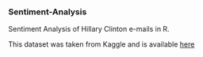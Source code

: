 ### Sentiment-Analysis
Sentiment Analysis of Hillary Clinton e-mails in R. 


This dataset was taken from Kaggle and is available [here](https://www.kaggle.com/kaggle/hillary-clinton-emails)



